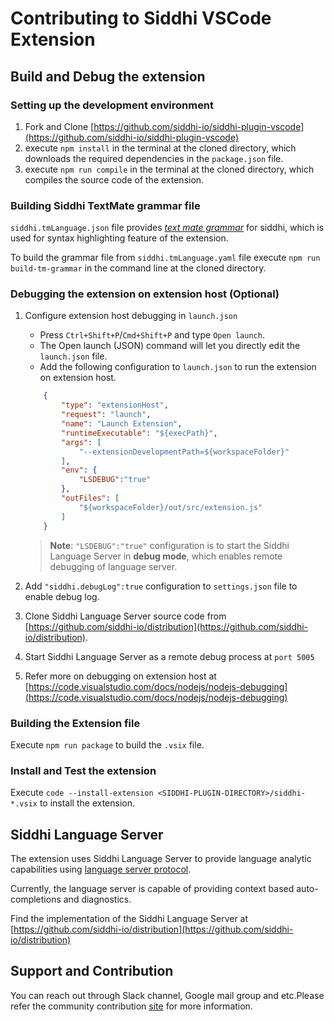 # Contributing to Siddhi VSCode Extension

## Build and Debug the extension

### Setting up the development environment

1. Fork and Clone  [https://github.com/siddhi-io/siddhi-plugin-vscode](https://github.com/siddhi-io/siddhi-plugin-vscode)
2. execute  `npm install` in the terminal at the cloned directory, which downloads the required dependencies in the `package.json` file.
3. execute  `npm run compile` in the terminal at the cloned directory, which compiles the source code of the extension.

### Building Siddhi TextMate grammar file

`siddhi.tmLanguage.json` file provides [*text mate grammar*](https://macromates.com/manual/en/language_grammars) for siddhi, which is used for syntax highlighting feature of the extension.

To build the grammar file from `siddhi.tmLanguage.yaml` file execute `npm run build-tm-grammar` in the command line at the cloned directory.

### Debugging the extension on extension host (Optional)

1. Configure extension host debugging in `launch.json`
    * Press `Ctrl+Shift+P`/`Cmd+Shift+P`  and type  `Open launch`.
    * The Open launch (JSON) command will let you directly edit the  `launch.json` file.
    * Add the following configuration to `launch.json` to run the extension on extension host.

    ```json
        {
            "type": "extensionHost",
            "request": "launch",
            "name": "Launch Extension",
            "runtimeExecutable": "${execPath}",
            "args": [
                "--extensionDevelopmentPath=${workspaceFolder}"
            ],
            "env": {
                "LSDEBUG":"true"
            },
            "outFiles": [
                "${workspaceFolder}/out/src/extension.js"
            ]
        }
    ```

    >**Note**: `"LSDEBUG":"true"` configuration is to start the Siddhi Language Server in **debug mode**, which enables remote debugging of language server.
2. Add  `"siddhi.debugLog":true` configuration to `settings.json` file to enable debug log.
3. Clone Siddhi Language Server source code from [https://github.com/siddhi-io/distribution](https://github.com/siddhi-io/distribution).
4. Start Siddhi Language Server as a remote debug process at `port 5005`
5. Refer more on debugging on extension host at [https://code.visualstudio.com/docs/nodejs/nodejs-debugging](https://code.visualstudio.com/docs/nodejs/nodejs-debugging)

### Building the Extension file

Execute `npm run package` to build the `.vsix` file.

### Install and Test the extension

Execute `code --install-extension <SIDDHI-PLUGIN-DIRECTORY>/siddhi-*.vsix` to install the extension.

## Siddhi Language Server

The extension uses Siddhi Language Server to provide language analytic capabilities using [language server protocol](https://microsoft.github.io/language-server-protocol/).

Currently, the language server is capable of providing context based auto-completions and diagnostics.

Find the implementation of the Siddhi Language Server at [https://github.com/siddhi-io/distribution](https://github.com/siddhi-io/distribution)

## Support and Contribution

You can reach out through Slack channel, Google mail group and etc.Please refer the community contribution [site](https://siddhi.io/community/) for more information.
